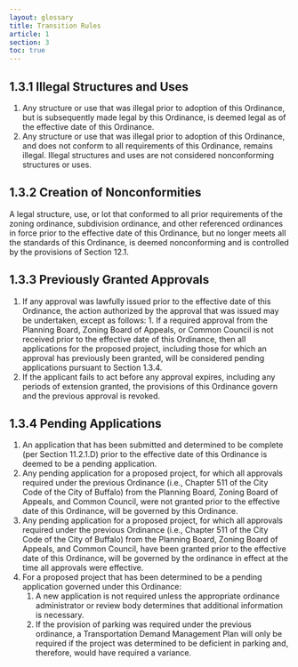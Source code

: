 ```yaml
---
layout: glossary
title: Transition Rules
article: 1
section: 3
toc: true
---
```


## 1.3.1 Illegal Structures and Uses

1. Any structure or use that was illegal prior to adoption of this Ordinance, but is subsequently made legal by this Ordinance, is deemed legal as of the effective date of this Ordinance.
2. Any structure or use that was illegal prior to adoption of this Ordinance, and does not conform to all requirements of this Ordinance, remains illegal. Illegal structures and uses are not considered nonconforming structures or uses.

## 1.3.2 Creation of Nonconformities

A legal structure, use, or lot that conformed to all prior requirements of the zoning ordinance, subdivision ordinance, and other referenced ordinances in force prior to the effective date of this Ordinance, but no longer meets all the standards of this Ordinance,
is deemed nonconforming and is controlled by the provisions of Section 12.1.

## 1.3.3 Previously Granted Approvals

1. If any approval was lawfully issued prior to the effective date of this Ordinance, the action
   authorized by the approval that was issued may be undertaken, except as follows: 1. If a required approval from the Planning Board, Zoning Board of Appeals, or Common Council is not received prior to the effective date of this Ordinance, then all applications for the proposed project, including those for which an approval has previously been granted, will be considered pending applications pursuant to Section 1.3.4.
2. If the applicant fails to act before any approval expires, including any periods of extension granted, the provisions of this Ordinance govern and the previous approval is revoked.

## 1.3.4 Pending Applications

1. An application that has been submitted and determined to be complete (per Section 11.2.1.D) prior to the effective date of this Ordinance is deemed to be a pending application.
2. Any pending application for a proposed project, for which all approvals required under the previous Ordinance (i.e., Chapter 511 of the City Code of the City of Buffalo) from the Planning Board, Zoning Board of Appeals, and Common Council, were not granted prior to the effective date of this Ordinance, will be governed by this Ordinance.
3. Any pending application for a proposed project, for which all approvals required under the previous Ordinance (i.e., Chapter 511 of the City Code of the City of Buffalo) from the Planning Board, Zoning Board of Appeals, and Common Council, have been granted prior to the effective date of this Ordinance, will be governed by the ordinance in effect at the time all approvals were effective.
4. For a proposed project that has been determined to be a pending application governed under this Ordinance:
   1. A new application is not required unless the appropriate ordinance administrator or review body determines that additional information is necessary.
   2. If the provision of parking was required under the previous ordinance, a Transportation Demand Management Plan will only be required if the project was determined to be deficient in parking and, therefore, would have required a variance.
